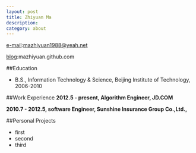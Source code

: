 ```yaml
---
layout: post
title: Zhiyuan Ma
description: 
category: about
---
```


[e-mail][mmail]:mazhiyuan1988@yeah.net

[blog][mblog]:mazhiyuan.github.com


##Education
- B.S., Information Technology & Science, Beijing Institute of Technology, 2006-2010

##Work Experience
**2012.5 - present, Algorithm Engineer, JD.COM**

**2010.7 - 2012.5, software Engineer, Sunshine Insurance Group Co.,Ltd.,**

##Personal Projects

- first
- second
- third

[mmail]: mailto:mazhiyuan1988@yeah.net "my e-mail"
[mblog]: http://mazhiyuan.github.com  "my blog" 

